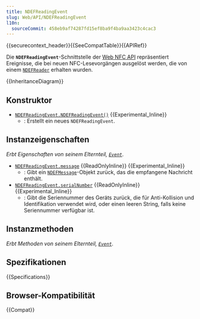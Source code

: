 ```yaml
---
title: NDEFReadingEvent
slug: Web/API/NDEFReadingEvent
l10n:
  sourceCommit: 458eb9af74287fd15ef8ba9f4ba9aa3423c4cac3
---
```


{{securecontext_header}}{{SeeCompatTable}}{{APIRef}}

Die **`NDEFReadingEvent`**-Schnittstelle der [Web NFC API](/de/docs/Web/API/Web_NFC_API) repräsentiert Ereignisse, die bei neuen NFC-Lesevorgängen ausgelöst werden, die von einem [`NDEFReader`](/de/docs/Web/API/NDEFReader) erhalten wurden.

{{InheritanceDiagram}}

## Konstruktor

- [`NDEFReadingEvent.NDEFReadingEvent()`](/de/docs/Web/API/NDEFReadingEvent/NDEFReadingEvent) {{Experimental_Inline}}
  - : Erstellt ein neues `NDEFReadingEvent`.

## Instanzeigenschaften

_Erbt Eigenschaften von seinem Elternteil, [`Event`](/de/docs/Web/API/Event)_.

- [`NDEFReadingEvent.message`](/de/docs/Web/API/NDEFReadingEvent/message) {{ReadOnlyInline}} {{Experimental_Inline}}
  - : Gibt ein [`NDEFMessage`](/de/docs/Web/API/NDEFMessage)-Objekt zurück, das die empfangene Nachricht enthält.
- [`NDEFReadingEvent.serialNumber`](/de/docs/Web/API/NDEFReadingEvent/serialNumber) {{ReadOnlyInline}} {{Experimental_Inline}}
  - : Gibt die Seriennummer des Geräts zurück, die für Anti-Kollision und Identifikation verwendet wird, oder einen leeren String, falls keine Seriennummer verfügbar ist.

## Instanzmethoden

_Erbt Methoden von seinem Elternteil, [`Event`](/de/docs/Web/API/Event)_.

## Spezifikationen

{{Specifications}}

## Browser-Kompatibilität

{{Compat}}
